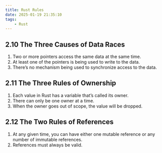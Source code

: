 ```yaml
---
title: Rust Rules
date: 2025-01-19 21:35:10
tags:
    - Rust
---
```


## 2.10 The Three Causes of Data Races

1. Two or more pointers access the same data at the same time.
2. At least one of the pointers is being used to write to the data.
3. There’s no mechanism being used to synchronize access to the data.

## 2.11 The Three Rules of Ownership
1. Each value in Rust has a variable that’s called its owner.
2. There can only be one owner at a time.
3. When the owner goes out of scope, the value will be dropped.

## 2.12 The Two Rules of References
1. At any given time, you can have either one mutable reference or any number of immutable references.
2. References must always be valid.